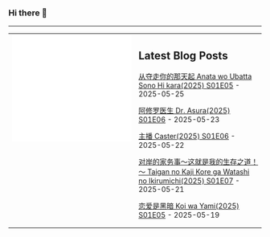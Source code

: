 ### Hi there 👋

<!--
**etng/etng** is a ✨ _special_ ✨ repository because its `README.md` (this file) appears on your GitHub profile.

Here are some ideas to get you started:

- 🔭 I’m currently working on ...
- 🌱 I’m currently learning ...
- 👯 I’m looking to collaborate on ...
- 🤔 I’m looking for help with ...
- 💬 Ask me about ...
- 📫 How to reach me: ...
- 😄 Pronouns: ...
- ⚡ Fun fact: ...
-->


---

<table>
<tr>
<td valign="top" width="50%">
<img src="metrics.svg" alt="Metric" />
</td>
<td valign="top" width="50%">

## Latest Blog Posts
<!-- blog start -->
[从夺走你的那天起 Anata wo Ubatta Sono Hi kara(2025) S01E05](http://www.fanxinzhui.com/rr/2623#S01E05) - 2025-05-25

[阿修罗医生 Dr. Asura(2025) S01E06](http://www.fanxinzhui.com/rr/2619#S01E06) - 2025-05-23

[主播 Caster(2025) S01E06](http://www.fanxinzhui.com/rr/2618#S01E06) - 2025-05-22

[对岸的家务事～这就是我的生存之道！～ Taigan no Kaji Kore ga Watashi no Ikirumichi(2025) S01E07](http://www.fanxinzhui.com/rr/2615#S01E07) - 2025-05-21

[恋爱是黑暗 Koi wa Yami(2025) S01E05](http://www.fanxinzhui.com/rr/2622#S01E05) - 2025-05-19
<!-- blog end -->

</td></tr></table>

